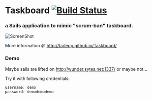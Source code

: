 # Taskboard [![Build Status](https://travis-ci.org/tarlepp/Taskboard.png?branch=master)](https://travis-ci.org/tarlepp/Taskboard)
### a Sails application to mimic "scrum-ban" taskboard.

![ScreenShot](http://tarlepp.github.io/Taskboard/images/screenshots/board_01.png)

More information @ http://tarlepp.github.io/Taskboard/

### Demo

Maybe sails are lifted on http://wunder.sytes.net:1337/ or maybe not...

Try it with following credentials:
```
username: demo
password: demodemodemo
```


